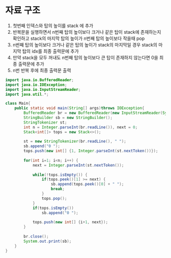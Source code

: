 # 자료 구조
1. 첫번째 인덱스와 탑의 높이를 stack 에 추가
2. 반복문을 실행하면서 n번째 탑의 높이보다 크거나 같은 탑이 stack에 존재하는지 확인하고 stack의 마지막 탑의 높이가 n번째 탑의 높이보다 작을때 pop
3. n번째 탑의 높이보다 크거나 같은 탑의 높이가 stack의 마지막일 경우 stack의 마지막 탑의 idx를 최종 출력문에 추가
4. 만약 stack을 모두 꺼내도 n번째 탑의 높이보다 큰 탑이 존재하지 않는다면 0을 최종 출력문에 추가
5. n번 반복 후에 최종 출력문 출력


```java
import java.io.BufferedReader;
import java.io.IOException;
import java.io.InputStreamReader;
import java.util.*;

class Main{	
	public static void main(String[] args)throws IOException{
		BufferedReader br = new BufferedReader(new InputStreamReader(System.in));
		StringBuilder sb = new StringBuilder();
		StringTokenizer st;
		int n = Integer.parseInt(br.readLine()), next = 0;
		Stack<int[]> tops = new Stack<>();
		
		st = new StringTokenizer(br.readLine(), " ");
		sb.append("0 ");
		tops.push(new int[] {1, Integer.parseInt(st.nextToken())});
		
		for(int i=1; i<n; i++) {
			next = Integer.parseInt(st.nextToken());
			
			while(!tops.isEmpty()) {
				if(tops.peek()[1] >= next) {
					sb.append(tops.peek()[0] + " ");
					break;
				}
				tops.pop();
			}
			if(tops.isEmpty())
				sb.append("0 ");
			
			tops.push(new int[] {i+1, next});	
		}
		
		br.close();
		System.out.print(sb);
	}
}
```
